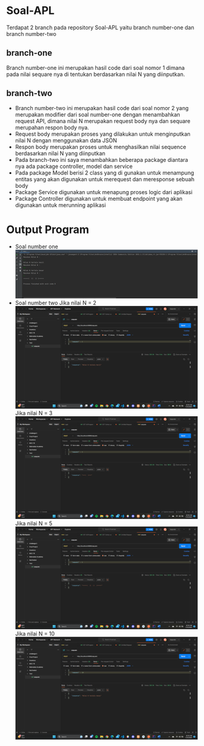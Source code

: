 # Soal-APL
Terdapat 2 branch pada repository Soal-APL yaitu branch number-one dan branch number-two

## branch-one
Branch number-one ini merupakan hasil code dari soal nomor 1 dimana pada nilai sequare nya di tentukan berdasarkan nilai N yang diinputkan.

## branch-two
- Branch number-two ini merupakan hasil code dari soal nomor 2 yang merupakan modifier dari soal number-one dengan menambahkan request API,
dimana nilai N merupakan request body nya dan sequare merupahan respon body nya.
- Request body merupakan proses yang dilakukan untuk menginputkan nilai N dengan menggunakan data JSON
- Respon body merupakan proses untuk menghasilkan nilai sequence berdasarkan nilai N yang diinputkan
- Pada branch-two ini saya menambahkan beberapa package diantara nya ada package controller, model dan service
- Pada package Model berisi 2 class yang di gunakan untuk menampung entitas yang akan digunakan untuk merequest dan meresponse sebuah body
- Package Service digunakan untuk menapung proses logic dari aplikasi
- Package Controller digunakan untuk membuat endpoint yang akan digunakan untuk merunning aplikasi

# Output Program
- Soal number one
![Number_one](https://github.com/smaisyah/Soal-APL/blob/main/image/Number%20one.png)
- Soal number two
Jika nilai N = 2
![Number two](https://github.com/smaisyah/Soal-APL/blob/main/image/N%20%3D%202.png)
Jika nilai N = 3
![Number two](https://github.com/smaisyah/Soal-APL/blob/main/image/N%20%3D%203.png)
Jika nilai N = 5
![Number two](https://github.com/smaisyah/Soal-APL/blob/main/image/N%20%3D%205.png)
Jika nilai N = 10
![Number two](https://github.com/smaisyah/Soal-APL/blob/main/image/N%20%3D%2010.png)
